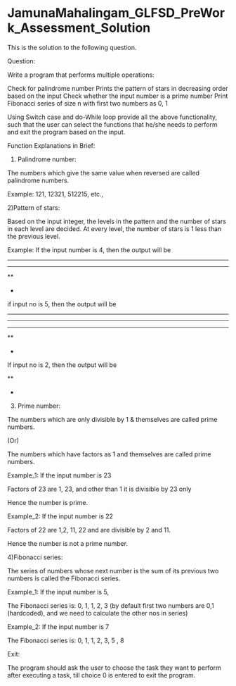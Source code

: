# JamunaMahalingam_GLFSD_PreWork_Assessment_Solution
This is the solution to the following question.

Question:

Write a program that performs multiple operations:

 

Check for palindrome number
Prints the pattern of stars in decreasing order based on the input
Check whether the input number is a prime number
Print Fibonacci series of size n with first two numbers as 0, 1
 

Using Switch case and do-While loop provide all the above functionality, such that the user can select the functions that he/she needs to perform and exit the program based on the input.

Function Explanations in Brief: 

1) Palindrome number:

 The numbers which give the same value when reversed are called palindrome numbers.

Example: 121, 12321, 512215, etc.,

 

2)Pattern of stars: 

 

Based on the input integer, the levels in the pattern and the number of stars in each level are decided. At every level, the number of stars is 1 less than the previous level.

 

Example: If the input number is 4, then the output will be

****

***

**

*

 

 if input no is 5, then the output will be

*****

****

***

**

*




If input no is 2, then the output will be

 

**

*

 

3) Prime number: 

 

The numbers which are only divisible by 1 & themselves are called prime numbers. 

(Or) 

The numbers which have factors as 1 and themselves are called prime numbers.

 

Example_1: If the input number is 23

Factors of 23 are 1, 23, and other than 1 it  is divisible by 23 only

Hence the number is prime.

 

Example_2: If the input number is 22

Factors of 22 are 1,2, 11, 22 and are divisible by 2 and 11.

Hence the number is not a prime number.

 

 4)Fibonacci series: 

The series of numbers whose next number is the sum of its previous two numbers is called the Fibonacci series.

Example_1: If the input number is 5,

The Fibonacci series  is: 0, 1, 1, 2, 3 (by default first two numbers are 0,1 (hardcoded), and we need to calculate the other nos in series)

 

Example_2: If the input number is 7

The Fibonacci series is: 0, 1, 1, 2, 3, 5 , 8

 

Exit:

The program should ask the user to choose the task they want to perform after executing a task, till choice 0 is entered to exit the program.

